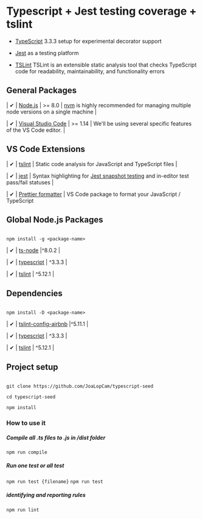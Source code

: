 # Typescript + Jest testing coverage + tslint

- [TypeScript](https://www.typescriptlang.org) 3.3.3 setup for experimental decorator support

- [Jest](http://facebook.github.io/jest/) as a testing platform

- [TSLint](https://github.com/palantir/tslint) TSLint is an extensible static analysis tool that checks TypeScript code for readability, maintainability, and functionality errors

## General Packages

| ✔ | [Node.js](http://nodejs.org/) | >= 8.0 | [nvm](https://github.com/creationix/nvm) is highly recommended for managing multiple node versions on a single machine |

| ✔ | [Visual Studio Code](https://code.visualstudio.com/) | >= 1.14 | We'll be using several specific features of the VS Code editor. |

## VS Code Extensions

| ✔ | [tslint](https://marketplace.visualstudio.com/items?itemName=eg2.tslint) | Static code analysis for JavaScript and TypeScript files |

| ✔ | [jest](https://marketplace.visualstudio.com/items?itemName=Orta.vscode-jest) | Syntax highlighting for [Jest snapshot testing](https://facebook.github.io/jest/docs/snapshot-testing.html) and in-editor test pass/fail statuses |

| ✔ | [Prettier formatter](https://marketplace.visualstudio.com/items?itemName=esbenp.prettier-vscode) | VS Code package to format your JavaScript / TypeScript

## Global Node.js Packages

```

npm install -g <package-name>

```

| ✔ | [ts-node](https://github.com/TypeStrong/ts-node) |^8.0.2 |

| ✔ | [typescript](https://github.com/microsoft/typescript) | ^3.3.3 |

| ✔ | [tslint](https://github.com/palantir/tslint) | ^5.12.1 |

## Dependencies

```

npm install -D <package-name>

```

| ✔ | [tslint-config-airbnb](https://www.npmjs.com/package/tslint-config-airbnb) |^5.11.1 |

| ✔ | [typescript](https://github.com/microsoft/typescript) | ^3.3.3 |

| ✔ | [tslint](https://github.com/palantir/tslint) | ^5.12.1 |

## Project setup

```

git clone https://github.com/JoaLopCam/typescript-seed

cd typescript-seed

npm install

```

### How to use it

##### Compile all .ts files to .js in /dist folder

`npm run compile`

##### Run one test or all test

`npm run test {filename}`
`npm run test`

##### identifying and reporting rules

`npm run lint`

